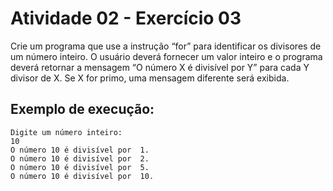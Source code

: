 # Atividade 02 - Exercício 03

Crie um programa que use a instrução “for” para identificar os divisores de um número inteiro. O usuário deverá fornecer um valor inteiro e o programa deverá retornar a mensagem “O número X é divisível por Y” para cada Y divisor de X. Se X for primo, uma mensagem diferente será exibida.

## Exemplo de execução:

```
Digite um número inteiro:
10
O número 10 é divisível por  1.
O número 10 é divisível por  2.
O número 10 é divisível por  5.
O número 10 é divisível por  10.
```
